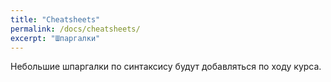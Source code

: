 ```yaml
---
title: "Cheatsheets"
permalink: /docs/cheatsheets/
excerpt: "Шпаргалки"
---
```


Небольшие шпаргалки по синтаксису будут добавляться по ходу курса.

